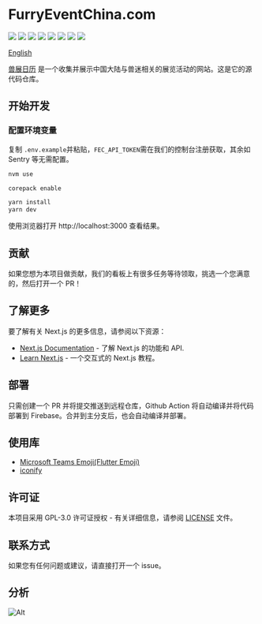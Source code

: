 # FurryEventChina.com

![](https://img.shields.io/badge/Next.js-black.svg?style=flat-square&logo=next.js)
![](https://img.shields.io/badge/React-blue.svg?style=flat-square&logo=react)
![](https://img.shields.io/badge/Sentry-purple.svg?style=flat-square&logo=sentry)
![](https://img.shields.io/badge/Umami-orange.svg?style=flat-square&logo=umami)
![](https://img.shields.io/badge/Google%20Analytics%205-blue.svg?style=flat-square&logo=google-analytics)
![](https://img.shields.io/badge/Cloudflare%20R2-blue.svg?style=flat-square&logo=cloudflare)
![](https://img.shields.io/badge/Cloudflare%20Worker-blue.svg?style=flat-square&logo=cloudflare)
![](https://img.shields.io/badge/CloudFront-orange.svg?style=flat-square&logo=amazon-aws)

[English](./README.md)

[兽展日历](https://www.furryeventchina.com) 是一个收集并展示中国大陆与兽迷相关的展览活动的网站。这是它的源代码仓库。

## 开始开发

### 配置环境变量

复制 `.env.example`并粘贴，`FEC_API_TOKEN`需在我们的控制台注册获取，其余如 Sentry 等无需配置。

```bash
nvm use

corepack enable

yarn install
yarn dev
```

使用浏览器打开 http://localhost:3000 查看结果。

## 贡献

如果您想为本项目做贡献，我们的看板上有很多任务等待领取，挑选一个您满意的，然后打开一个 PR！

## 了解更多

要了解有关 Next.js 的更多信息，请参阅以下资源：

- [Next.js Documentation](https://nextjs.org/docs) - 了解 Next.js 的功能和 API.
- [Learn Next.js](https://nextjs.org/learn) - 一个交互式的 Next.js 教程。

## 部署

只需创建一个 PR 并将提交推送到远程仓库，Github Action 将自动编译并将代码部署到 Firebase。合并到主分支后，也会自动编译并部署。

## 使用库

- [Microsoft Teams Emoji(Flutter Emoji)](https://emojipedia.org/microsoft-teams)
- [iconify](https://icon-sets.iconify.design/?query=steaming-bowl)

## 许可证

本项目采用 GPL-3.0 许可证授权 - 有关详细信息，请参阅 [LICENSE](LICENSE) 文件。

## 联系方式

如果您有任何问题或建议，请直接打开一个 issue。

## 分析

![Alt](https://repobeats.axiom.co/api/embed/74dada94f2baca768cdc3fac988db14a5c941997.svg "Repobeats analytics image")
